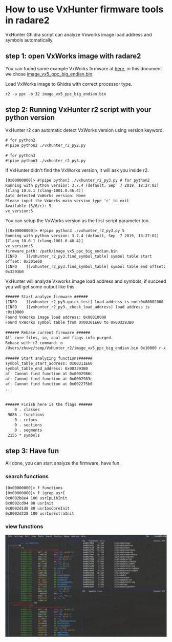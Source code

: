 # How to use VxHunter firmware tools in radare2

VxHunter Ghidra script can analyze Vxworks image load address and symbols automatically.


## step 1: open VxWorks image with radare2
You can found some example VxWorks firmware at [here](https://github.com/dark-lbp/vxhunter/tree/master/example_firmware), in this document we chose [image_vx5_ppc_big_endian.bin](https://github.com/dark-lbp/vxhunter/blob/master/example_firmware/image_vx5_ppc_big_endian.bin).

Load VxWorks image to Ghidra with correct processor type.
```
r2 -a ppc -b 32 image_vx5_ppc_big_endian.bin
```

## step 2: Running VxHunter r2 script with your python version

VxHunter r2 can automatic detect VxWorks version using version keyword.
```
# for python2
#!pipe python2 ./vxhunter_r2_py2.py

# for python3
#!pipe python3 ./vxhunter_r2_py3.py
```

If VxHunter didn't find the VxWorks version, it will ask you inside r2.
```
[0x00000000]> #!pipe python3 ./vxhunter_r2_py3.py # for python2
Running with python version: 3.7.4 (default, Sep  7 2019, 18:27:02)
[Clang 10.0.1 (clang-1001.0.46.4)]
Auto detected VxWorks version: None
Please input the VxWorks main version type 'c' to exit
Available (5/6/c): 5
vx_version:5
```

You can setup the VxWorks version as the first script parameter too.
```
[[0x00000000]> #!pipe python3 ./vxhunter_r2_py3.py 5
Running with python version: 3.7.4 (default, Sep  7 2019, 18:27:02)
[Clang 10.0.1 (clang-1001.0.46.4)]
vx_version:5
firmware_path: /path/image_vx5_ppc_big_endian.bin
[INFO    ][vxhunter_r2_py3.find_symbol_table] symbol table start offset: 0x301e60
[INFO    ][vxhunter_r2_py3.find_symbol_table] symbol table end offset: 0x3293b0
```

VxHunter will analyze Vxworks image load address and symbols, if succeed you will get some output like this.
```
###### Start analyze firmware ######
[INFO    ][vxhunter_r2_py3.quick_test] load address is not:0x80002000
[INFO    ][vxhunter_r2_py3._check_load_address] load address is :0x10000
Found VxWorks image load address: 0x00010000
Found VxWorks symbol table from 0x00301E60 to 0x003293B0

###### Rebase current firmware ######
All core files, io, anal and flags info purged.
Rebase with r2 command: o /Users/zhuwz/temp/VxHunter_r2/image_vx5_ppc_big_endian.bin 0x10000 r-x

###### Start analyzing functions######
symbol_table_start_address: 0x00311E60
symbol_table_end_address: 0x003393B0
af: Cannot find function at 0x0002986c
af: Cannot find function at 0x0002983c
af: Cannot find function at 0x002275b0
... 


###### Finish here is the flags ######
    0 . classes
 9086 . functions
    0 . relocs
    0 . sections
    0 . segments
 2155 * symbols
```

## step 3: Have fun

All done, you can start analyze the firmware, have fun.

### search functions
```
[0x00000000]> f functions
[0x00000000]> f |grep usrI
0x0002b8e4 180 usrIpLibInit
0x0002cd94 88 usrInit
0x0002d1d8 80 usrIosCoreInit
0x0002d228 100 usrIosExtraInit
```

### view functions
![](images/VxHunter_Rarare2_view_functions.png)
